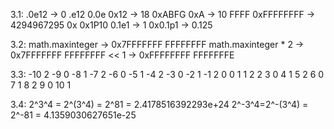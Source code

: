3.1:
    .0e12   -> 0
    .e12
    0.0e
    0x12    -> 18
    0xABFG
    0xA     -> 10
    FFFF
    0xFFFFFFFF -> 4294967295
    0x
    0x1P10
    0.1e1   -> 1
    0x0.1p1 -> 0.125

3.2:
    math.maxinteger -> 0x7FFFFFFF FFFFFFFF
    math.maxinteger * 2 -> 0x7FFFFFFF FFFFFFFF << 1 -> 0xFFFFFFFF FFFFFFFE

3.3:
    -10 2
    -9  0
    -8  1
    -7  2
    -6  0
    -5  1
    -4  2
    -3  0
    -2  1
    -1  2
    0   0
    1   1
    2   2
    3   0
    4   1
    5   2
    6   0
    7   1
    8   2
    9   0
    10  1

3.4:
    2^3^4 = 2^(3^4) = 2^81 = 2.4178516392293e+24
    2^-3^4=2^-(3^4) = 2^-81 = 4.1359030627651e-25